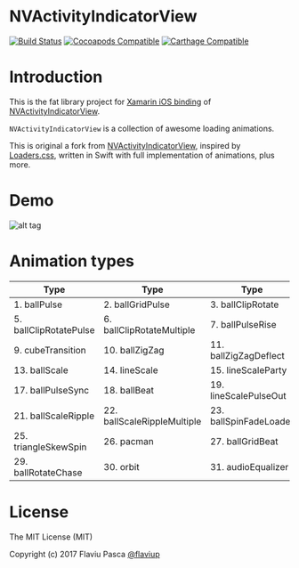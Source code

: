 NVActivityIndicatorView
===================

[![Build Status](https://travis-ci.org/ninjaprox/NVActivityIndicatorView.svg?branch=master)](https://travis-ci.org/ninjaprox/NVActivityIndicatorView)
[![Cocoapods Compatible](https://img.shields.io/cocoapods/v/NVActivityIndicatorView.svg)](https://img.shields.io/cocoapods/v/NVActivityIndicatorView.svg)
[![Carthage Compatible](https://img.shields.io/badge/Carthage-compatible-4BC51D.svg?style=flat)](https://github.com/Carthage/Carthage)

# Introduction

This is the fat library project for [Xamarin iOS binding](https://github.com/flaviup/Xamarin.NVActivityIndicator) of [NVActivityIndicatorView](https://github.com/ninjaprox/NVActivityIndicatorView).

`NVActivityIndicatorView` is a collection of awesome loading animations.

This is original a fork from [NVActivityIndicatorView](https://github.com/ninjaprox/NVActivityIndicatorView), inspired by [Loaders.css](https://github.com/ConnorAtherton/loaders.css), written in Swift with full implementation of animations, plus more.

# Demo
![alt tag](https://raw.githubusercontent.com/flaviup/NVActivityIndicatorView/master/Demo.gif)

# Animation types

| Type | Type | Type | Type |
|---|---|---|---|
|1. ballPulse | 2. ballGridPulse | 3. ballClipRotate | 4. squareSpin|
|5. ballClipRotatePulse | 6. ballClipRotateMultiple | 7. ballPulseRise | 8. ballRotate|
|9. cubeTransition | 10. ballZigZag | 11. ballZigZagDeflect | 12. ballTrianglePath|
|13. ballScale | 14. lineScale | 15. lineScaleParty | 16. ballScaleMultiple|
|17. ballPulseSync | 18. ballBeat | 19. lineScalePulseOut | 20. lineScalePulseOutRapid|
|21. ballScaleRipple | 22. ballScaleRippleMultiple | 23. ballSpinFadeLoader | 24. lineSpinFadeLoader|
|25. triangleSkewSpin | 26. pacman | 27. ballGridBeat | 28. semiCircleSpin|
|29. ballRotateChase | 30. orbit | 31. audioEqualizer|

# License

The MIT License (MIT)

Copyright (c) 2017 Flaviu Pasca [@flaviup](https://github.com/flaviup)
